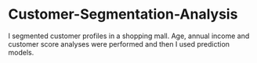 # Customer-Segmentation-Analysis
I segmented customer profiles in a shopping mall. Age, annual income and customer score analyses were performed and then I used prediction models.

